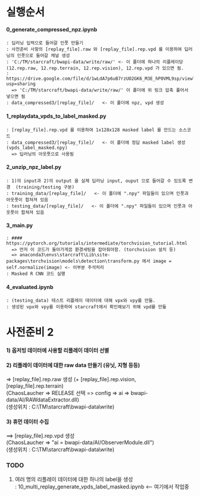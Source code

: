 # 실행순서

#### 0_generate_compressed_npz.ipynb  
    : 딥러닝 입력으로 들어갈 인풋 만들기  
    : 사전준비 사항의 [replay_file].raw 와 [replay_file].rep.vpd 를 이용하여 딥러닝의 인풋으로 들어갈 채널 생성 
    : 'C:/TM/starcraft/bwapi-data/write/raw/' <- 이 폴더에 하나의 리플레이당 (12.rep.raw, 12.rep.terrain, 12.rep.vision), 12.rep.vpd 가 있으면 됨.  
    : https://drive.google.com/file/d/1wLdA7p6uB7rzUO2GK6_M3E_hP0VML9sp/view?usp=sharing  
      => 'C:/TM/starcraft/bwapi-data/write/raw/' 이 폴더에 위 링크 압축 풀어서 넣으면 됨
    : data_compressed3/[replay_file]/   <- 이 폴더에 npz, vpd 생성  

#### 1_replaydata_vpds_to_label_masked.py  
    : [replay_file].rep.vpd 를 이용하여 1x128x128 masked label 를 만드는 소스코드
    : data_compressed3/[replay_file]/   <- 이 폴더에 정답 masked label 생성 (vpds_label_masked.npy)
      => 딥러닝의 아웃풋으로 사용됨  

#### 2_unzip_npz_label.py  
    : 1)의 input과 2)의 output 을 실제 딥러닝 input, ouput 으로 들어갈 수 있도록 변경  (training/testing 구분)
    : training_data/[replay_file]/   <- 이 폴더에 ".npy" 파일들이 있으며 인풋과 아웃풋이 합쳐져 있음
    : testing_data/[replay_file]/   <- 이 폴더에 ".npy" 파일들이 있으며 인풋과 아웃풋이 합쳐져 있음
   
#### 3_main.py  
    : #### https://pytorch.org/tutorials/intermediate/torchvision_tutorial.html    
      => 먼저 이 코드가 돌아가게끔 환경세팅을 잡아줘야함. (torchvision 설치 등)
      => anaconda3\envs\starcraft\Lib\site-packages\torchvision\models\detection\transform.py 에서 image = self.normalize(image) <- 이부분 주석처리
    : Masked R CNN 코드 실행  
   
#### 4_evaluated.ipynb  
    : (testing_data) 테스트 리플레이 데이터에 대해 vpx와 vpy를 만듦.
    : 생성된 vpx와 vpy를 이용하여 starcraft에서 확인해보기 위해 vpd를 만듦

# 사전준비 2

#### 1) 옵저빙 데이터에 사용할 리플레이 데이터 선별

#### 2) 리플레이 데이터에 대한 raw data 만들기 (유닛, 지형 등등)
   => [replay_file].rep.raw 생성 (+ [replay_file].rep.vision, [replay_file].rep.terrain)  
   (ChaosLaucher => RELEASE 선택 => config => ai => bwapi-data/AI/RAWdataExtractor.dll)  
   (생성위치 : C:\TM\starcraft\bwapi-data\write\)  

#### 3) 휴먼 데이터 수집  
   ==> [replay_file].rep.vpd 생성   
      (ChaosLaucher => "ai = bwapi-data/AI/ObserverModule.dll")  
      (생성위치 : C:\TM\starcraft\bwapi-data\write\)  



### TODO
1) 여러 명의 리플레이 데이터에 대한 하나의 label을 생성  
  : 10_multi_replay_generate_vpds_label_masked.ipynb <-- 여기에서 작업중